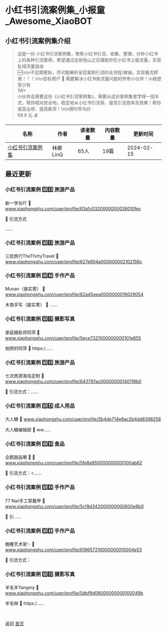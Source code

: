 # 小红书引流案例集_小报童_Awesome_XiaoBOT

## 小红书引流案例集介绍
> 这是一份 小红书引流案例集，聚焦小红书引流，收集、整理、分析小红书上的各种引流案例，希望通过这些他山之石辅助你在小红书上偷流量，实现私域流量自由  
🆓\n\n不定期更新，尽可能解析呈现案例引流的全流程/微操，实现看完即用！！！\n\n目标用户 🎯 需要解决小红书偷流量问题的所有小伙伴！\n我想至少有  
1W+  
小伙伴会需要这份《小红书引流案例集》，需要从这份案例集里学得一招半式，帮你相对安全地、稳定地从小红书引流获、提高引流效率及效果！帮你提高业绩、提高薪资！\n\n限时早鸟价  
69.9 元 💰  
  


|名称|作者|读者数量|内容数量|更新时间|
|---|---|---|---|---|
|[小红书引流案例集](https://xiaobot.net/p/linqingouo?refer=0b133df9-27dc-423b-8101-639049001c13)|林卿LinQ|65人|19篇|2024-02-15|

## 最近更新
### 小红书引流案例 1️⃣9️⃣ 旅游产品

新一学长吖 🔗 www.xiaohongshu.com/user/profile/63a1c0320000000026010fec

📌 引流方式

......

### 小红书引流案例 1️⃣8️⃣ 旅游产品

三拾旅行TheThirtyTravel 🔗
www.xiaohongshu.com/user/profile/627e904a000000002102156c

### 小红书引流案例 1️⃣7️⃣ 手作产品

Munan（接实寄） 🔗 www.xiaohongshu.com/user/profile/62a45eea0000000019029054

木南手写（接实寄） 🔗 ......

### 小红书引流案例 1️⃣6️⃣ 摄影写真

家庭摄影师阿萍 🔗 www.xiaohongshu.com/user/profile/5ece7321000000000101e855

拍照的阿萍 🔗 https:/......

### 小红书引流案例 1️⃣5️⃣ 旅游产品

七次旅游海岛定制 🔗 www.xiaohongshu.com/user/profile/643797ac00000000140119b0

📌 引流方式：......

### 小红书引流案例 1️⃣4️⃣ 成人用品

大人糖 🔗 www.xiaohongshu.com/user/profile/5b4de714e8ac2b4dd8398258

大人糖编辑部 🔗 ww......

### 小红书引流案例 1️⃣3️⃣ 食品

企鹅甜品嘟 🐧 🔗 www.xiaohongshu.com/user/profile/5fe8a950000000000100ab62

📌 引流方式：<......

### 小红书引流案例 1️⃣2️⃣ 手作产品

77 Nail手工穿戴甲 🔗 www.xiaohongshu.com/user/profile/5cf8d342000000000600e6b0

📌 引......

### 小红书引流案例 1️⃣1️⃣ 手作产品

晚睡艺术家✨ 🔗 www.xiaohongshu.com/user/profile/619657210000000010004e53

📌 引流方式：

### 小红书引流案例 1️⃣0️⃣ 摄影写真

羊毛羊Yangmy 🔗 www.xiaohongshu.com/user/profile/5dbf9d08000000000100049b

羊毛咻 🔗 https:/......


<a href="https://github.com/Reno9527/awesome-xiaobot" style="color: white; text-decoration: none;">awesome-xiaobot</a>

返回 [首页](../README.md)
